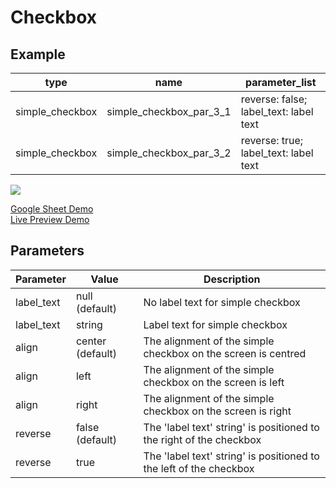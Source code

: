 # Checkbox

## Example

| type            | name                    |parameter_list |
| ---------       | ------------            | ------        |                
|simple_checkbox  |simple_checkbox_par_3_1	|reverse: false; label_text: label text  |
|simple_checkbox  |simple_checkbox_par_3_2	|reverse: true; label_text: label text   |

![](images/simple_checkbox.png)

[Google Sheet Demo](https://docs.google.com/spreadsheets/d/19t6lEBkVF0LV2dMD1yL6nbuUIFiiYNa0xLA1QQAyyxU/edit#gid=569531329)   
[Live Preview Demo](https://plh-teens-app1.web.app/template/comp_checkbox_button)

## Parameters

| Parameter             | Value                | Description |
| ---------             | -----------          | --------- |
|label_text             |null (default)        | No label text for simple checkbox|
|label_text             |string                | Label text for simple checkbox|
|align	                |center (default)      | The alignment of the simple checkbox on the screen is centred|
|align	                |left                  | The alignment of the simple checkbox on the screen is left|
|align                  |right                 | The alignment of the simple checkbox on the screen is right|
|reverse                |false (default)       | The 'label text' string' is positioned to the right of the checkbox|
|reverse                |true                  | The 'label text' string' is positioned to the left of the    checkbox|

